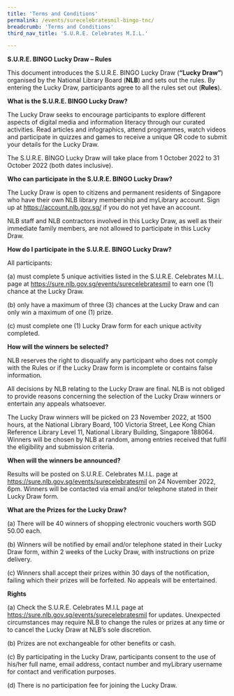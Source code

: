 ```yaml
---
title: 'Terms and Conditions'
permalink: /events/surecelebratesmil-bingo-tnc/
breadcrumb: 'Terms and Conditions'
third_nav_title: 'S.U.R.E. Celebrates M.I.L.'

---
```


**S.U.R.E. BINGO Lucky Draw – Rules**

This document introduces the S.U.R.E. BINGO Lucky Draw (**“Lucky Draw”**) organised by the National Library Board (**NLB**) and sets out the rules. By entering the Lucky Draw, participants agree to all the rules set out (**Rules**). 

 

**What is the S.U.R.E. BINGO Lucky Draw?**

The Lucky Draw seeks to encourage participants to explore different aspects of digital media and information literacy through our curated activities. Read articles and infographics, attend programmes, watch videos and participate in quizzes and games to receive a unique QR code to submit your details for the Lucky Draw. 

The S.U.R.E. BINGO Lucky Draw will take place from 1 October 2022 to 31 October 2022 (both dates inclusive).

 

**Who can participate in the S.U.R.E. BINGO Lucky Draw?**

The Lucky Draw is open to citizens and permanent residents of Singapore who have their own NLB library membership and myLibrary account. Sign up at https://account.nlb.gov.sg/ if you do not yet have an account.

 

NLB staff and NLB contractors involved in this Lucky Draw, as well as their immediate family members, are not allowed to participate in this Lucky Draw.

 

**How do I participate in the S.U.R.E. BINGO Lucky Draw?**

All participants:

(a) must complete 5 unique activities listed in the S.U.R.E. Celebrates M.I.L. page at https://sure.nlb.gov.sg/events/surecelebratesmil  to earn one (1) chance at the Lucky Draw. 

(b) only have a maximum of three (3) chances at the Lucky Draw and can only win a maximum of one (1) prize.

(c) must complete one (1) Lucky Draw form for each unique activity completed. 

 

**How will the winners be selected?** 

NLB reserves the right to disqualify any participant who does not comply with the Rules or if the Lucky Draw form is incomplete or contains false information. 

All decisions by NLB relating to the Lucky Draw are final. NLB is not obliged to provide reasons concerning the selection of the Lucky Draw winners or entertain any appeals whatsoever. 

The Lucky Draw winners will be picked on 23 November 2022, at 1500 hours, at the National Library Board, 100 Victoria Street, Lee Kong Chian Reference Library Level 11, National Library Building, Singapore 188064. Winners will be chosen by NLB at random, among entries received that fulfil the eligibility and submission criteria. 

 

**When will the winners be announced?**

Results will be posted on S.U.R.E. Celebrates M.I.L. page at https://sure.nlb.gov.sg/events/surecelebratesmil  on 24 November 2022, 6pm. Winners will be contacted via email and/or telephone stated in their Lucky Draw form. 

 

**What are the Prizes for the Lucky Draw?** 

(a)     There will be 40 winners of shopping electronic vouchers worth SGD 50.00 each.

(b)   Winners will be notified by email and/or telephone stated in their Lucky Draw form, within 2 weeks of the Lucky Draw, with instructions on prize delivery. 

(c)   Winners shall accept their prizes within 30 days of the notification, failing which their prizes will be forfeited. No appeals will be entertained.  

 

**Rights**

(a) Check the S.U.R.E. Celebrates M.I.L page at  https://sure.nlb.gov.sg/events/surecelebratesmil  for updates. Unexpected circumstances may require NLB to change the rules or prizes at any time or to cancel the Lucky Draw at NLB’s sole discretion. 

(b) Prizes are not exchangeable for other benefits or cash. 

(c) By participating in the Lucky Draw, participants consent to the use of his/her full name, email address, contact number and myLibrary username for contact and verification purposes. 

(d) There is no participation fee for joining the Lucky Draw. 

 